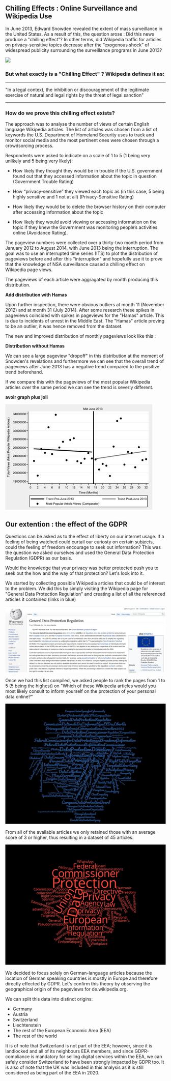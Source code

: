 ## Chilling Effects : Online Surveillance and Wikipedia Use

In June 2013, Edward Snowden revealed the extent of mass surveillance in the United States. As a result of this, the question arose : Did this news produce a "chilling effect"? In other terms, did Wikipedia traffic for articles on privacy-sensitive topics decrease after the “exogenous shock” of widespread publicity surrounding the surveillance programs in June 2013?

<img src="\images\surveillance.jpg">

### But what exactly is a "Chilling Effect" ? Wikipedia defines it as:

---

"In a legal context, the inhibition or discouragement of the legitimate exercise of natural and legal rights by the threat of legal sanction"

---

### How do we prove this chilling effect exists?

The approach was to analyse the number of views of certain English language Wikipedia articles. The list of articles was chosen from a list of keywords the U.S. Department of Homeland Security uses to track and monitor social media and the most pertinent ones were chosen through a crowdsorcing process.

Respondents were asked to indicate on a scale of 1 to 5 (1 being very unlikely and 5 being very likely):

- How likely they thought they would be in trouble if the U.S. government found out that they accessed information about the topic in question (Government Trouble Rating)

- How “privacy-sensitive” they viewed each topic as (in this case, 5 being highly sensitive and 1 not at all) (Privacy-Sensitive Rating)

- How likely they would be to delete the browser history on their computer after accessing information about the topic

- How likely they would avoid viewing or accessing information on the topic if they knew the Government was monitoring people’s activities online (Avoidance Rating).

The pageview numbers were collected over a thirty-two month period from January 2012 to August 2014, with June 2013 being the interruption. The goal was to use an interrupted time series (ITS) to plot the distribution of pageviews before and after this "interruption" and hopefully use it to prove that the knowledge of NSA surveillance caused a chilling effect on Wikipedia page views.

The pageviews of each article were aggragated by month producing this distribution.

**Add distribution with Hamas**

Upon further inspection, there were obvious outliers at month 11 (November 2012) and at month 31 (July 2014). After some research these spikes in pageviews coincided with spikes in pageviews for the "Hamas" article. This is due to incidents of unrest in the Middle East. The "Hamas" article proving to be an outlier, it was hence removed from the dataset.

The new and improved distribution of monthly pageviews look like this : 

**Distribution without Hamas**

We can see a large pageview "dropoff" in this distribution at the moment of Snowden's revelations and furthermore we can see that the overall trend of pageviews after June 2013 has a negative trend compared to the positive trend beforehand.

If we compare this with the pageviews of the most popular Wikipedia articles over the same period we can see the trend is severly different.

**avoir graph plus joli**

<img src="\images\most_popular.JPG">


## Our extention : the effect of the GDPR

Questions can be asked as to the effect of liberty on our internet usage. If a feeling of being watched could curtail our curiosty on certain subjects, could the feeling of freedom encourage to seek out information? This was the question we asked ourselves and used the General Data Protection Regulation (GDPR) as our basis.

Would the knowledge that your privacy was better protected push you to seek out the how and the way of that protection? Let's look into it.

We started by collecting possible Wikipedia articles that could be of interest to the problem. We did this by simply visiting the Wikipedia page for "General Data Protection Regulation" and creating a list of all the referenced articles it contained (links in blue)

<img src="\images\GDPR.jpg">

Once we had this list compiled, we asked people to rank the pages from 1 to 5 (5 being the highest) on "Which of these Wikipedia articles would you most likely consult to inform yourself on the protection of your personal data online?"

<img src="\images\all_gdpr_wordcloud.jpg">

From all of the available articles we only retained those with an average score of 3 or higher, thus resulting in a dataset of 45 articles.

<img src="\images\wordcloud.jpg">

We decided to focus solely on German-language articles because the location of German speaking countries is mostly in Europe and therefore directly effected by GDPR. Let's confirm this theory by observing the geographical origin of the pageviews for de.wikipedia.org.

We can split this data into distinct origins:

- Germany
- Austria
- Switzerland
- Liechtenstein
- The rest of the European Economic Area (EEA)
- The rest of the world

It is of note that Switzerland is not part of the EEA; however, since it is landlocked and all of its neighbours EEA members, and since GDPR-compliance is mandatory for selling digital services within the EEA, we can safely consider Switzerland to have been strongly impacted by GDPR too. It is also of note that the UK was included in this analysis as it is still considered as being part of the EEA in 2020.
